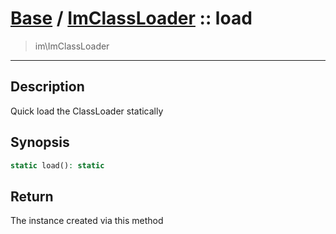 # [Base](Base.md) / [ImClassLoader](Base-ImClassLoader.md) :: load
 > im\ImClassLoader
____

## Description
Quick load the ClassLoader statically

## Synopsis
```php
static load(): static
```

## Return
The instance created via this method
